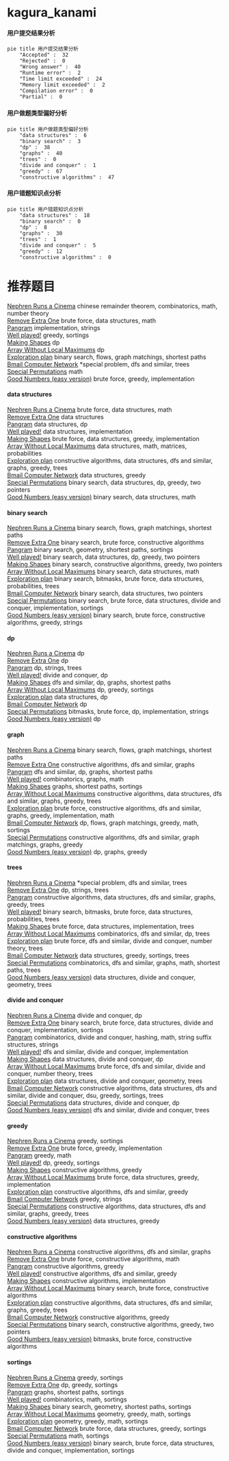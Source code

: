 # kagura_kanami
<!-- tabs:start -->
#### **用户提交结果分析**

```mermaid
pie title 用户提交结果分析
    "Accepted" :  32
    "Rejected" :  0
    "Wrong answer" :  40
    "Runtime error" :  2
    "Time limit exceeded" :  24
    "Memory limit exceeded" :  2
    "Compilation error" :  0
    "Partial" :  0
```
#### **用户做题类型偏好分析**

```mermaid
pie title 用户做题类型偏好分析
    "data structures" :  6
    "binary search" :  3
    "dp" :  38
    "graphs" :  40
    "trees" :  0
    "divide and conquer" :  1
    "greedy" :  67
    "constructive algorithms" :  47
```
#### **用户错题知识点分析**

```mermaid
pie title 用户错题知识点分析
    "data structures" :  18
    "binary search" :  0
    "dp" :  8
    "graphs" :  30
    "trees" :  1
    "divide and conquer" :  5
    "greedy" :  12
    "constructive algorithms" :  0
```
<!-- tabs:end -->
# 推荐题目
[Nephren Runs a Cinema](http://codeforces.com/problemset/problem/896/D)		chinese remainder theorem,
                        combinatorics,
                        math,
                        number theory		  
[Remove Extra One](http://codeforces.com/problemset/problem/900/C)		brute force,
                        data structures,
                        math		  
[Pangram](http://codeforces.com/problemset/problem/520/A)		implementation,
                        strings		  
[Well played!](http://codeforces.com/problemset/problem/976/E)		greedy,
                        sortings		  
[Making Shapes](http://codeforces.com/problemset/problem/1290/F)		dp		  
[Array Without Local Maximums](https://codeforces.com/contest/1068/problem/D)		dp		  
[Exploration plan](http://codeforces.com/problemset/problem/852/D)		binary search,
                        flows,
                        graph matchings,
                        shortest paths		  
[Bmail Computer Network](http://codeforces.com/problemset/problem/1057/A)		*special problem,
                        dfs and similar,
                        trees		  
[Special Permutations](http://codeforces.com/problemset/problem/1234/E)		math		  
[Good Numbers (easy version)](http://codeforces.com/problemset/problem/1249/C1)		brute force,
                        greedy,
                        implementation		  
<!-- tabs:start -->
#### **data structures**
[Nephren Runs a Cinema](http://codeforces.com/problemset/problem/900/C)		brute force,
                        data structures,
                        math		  
[Remove Extra One](https://codeforces.com/contest/674/problem/G)		data structures		  
[Pangram](http://codeforces.com/problemset/problem/115/E)		data structures,
                        dp		  
[Well played!](http://codeforces.com/problemset/problem/1351/C)		data structures,
                        implementation		  
[Making Shapes](http://codeforces.com/problemset/problem/1495/E)		brute force,
                        data structures,
                        greedy,
                        implementation		  
[Array Without Local Maximums](http://codeforces.com/problemset/problem/1286/D)		data structures,
                        math,
                        matrices,
                        probabilities		  
[Exploration plan](https://codeforces.com/contest/1287/problem/D)		constructive algorithms,
                        data structures,
                        dfs and similar,
                        graphs,
                        greedy,
                        trees		  
[Bmail Computer Network](https://codeforces.com/contest/1478/problem/E)		data structures,
                        greedy		  
[Special Permutations](http://codeforces.com/problemset/problem/1492/C)		binary search,
                        data structures,
                        dp,
                        greedy,
                        two pointers		  
[Good Numbers (easy version)](http://codeforces.com/problemset/problem/1490/G)		binary search,
                        data structures,
                        math		  
#### **binary search**
[Nephren Runs a Cinema](http://codeforces.com/problemset/problem/852/D)		binary search,
                        flows,
                        graph matchings,
                        shortest paths		  
[Remove Extra One](http://codeforces.com/problemset/problem/938/C)		binary search,
                        brute force,
                        constructive algorithms		  
[Pangram](http://codeforces.com/problemset/problem/1486/B)		binary search,
                        geometry,
                        shortest paths,
                        sortings		  
[Well played!](http://codeforces.com/problemset/problem/1492/C)		binary search,
                        data structures,
                        dp,
                        greedy,
                        two pointers		  
[Making Shapes](http://codeforces.com/problemset/problem/1463/D)		binary search,
                        constructive algorithms,
                        greedy,
                        two pointers		  
[Array Without Local Maximums](http://codeforces.com/problemset/problem/1490/G)		binary search,
                        data structures,
                        math		  
[Exploration plan](http://codeforces.com/problemset/problem/1479/D)		binary search,
                        bitmasks,
                        brute force,
                        data structures,
                        probabilities,
                        trees		  
[Bmail Computer Network](http://codeforces.com/problemset/problem/1436/E)		binary search,
                        data structures,
                        two pointers		  
[Special Permutations](http://codeforces.com/problemset/problem/1461/D)		binary search,
                        brute force,
                        data structures,
                        divide and conquer,
                        implementation,
                        sortings		  
[Good Numbers (easy version)](http://codeforces.com/problemset/problem/1493/C)		binary search,
                        brute force,
                        constructive algorithms,
                        greedy,
                        strings		  
#### **dp**
[Nephren Runs a Cinema](http://codeforces.com/problemset/problem/1290/F)		dp		  
[Remove Extra One](https://codeforces.com/contest/1068/problem/D)		dp		  
[Pangram](http://codeforces.com/problemset/problem/1082/F)		dp,
                        strings,
                        trees		  
[Well played!](http://codeforces.com/problemset/problem/500/F)		divide and conquer,
                        dp		  
[Making Shapes](http://codeforces.com/problemset/problem/1340/C)		dfs and similar,
                        dp,
                        graphs,
                        shortest paths		  
[Array Without Local Maximums](http://codeforces.com/problemset/problem/1282/B1)		dp,
                        greedy,
                        sortings		  
[Exploration plan](http://codeforces.com/problemset/problem/115/E)		data structures,
                        dp		  
[Bmail Computer Network](http://codeforces.com/problemset/problem/1188/C)		dp		  
[Special Permutations](http://codeforces.com/problemset/problem/868/D)		bitmasks,
                        brute force,
                        dp,
                        implementation,
                        strings		  
[Good Numbers (easy version)](https://codeforces.com/contest/1382/problem/D)		dp		  
#### **graph**
[Nephren Runs a Cinema](http://codeforces.com/problemset/problem/852/D)		binary search,
                        flows,
                        graph matchings,
                        shortest paths		  
[Remove Extra One](https://codeforces.com/contest/742/problem/E)		constructive algorithms,
                        dfs and similar,
                        graphs		  
[Pangram](http://codeforces.com/problemset/problem/1340/C)		dfs and similar,
                        dp,
                        graphs,
                        shortest paths		  
[Well played!](http://codeforces.com/problemset/problem/1475/C)		combinatorics,
                        graphs,
                        math		  
[Making Shapes](http://codeforces.com/problemset/problem/1422/D)		graphs,
                        shortest paths,
                        sortings		  
[Array Without Local Maximums](https://codeforces.com/contest/1287/problem/D)		constructive algorithms,
                        data structures,
                        dfs and similar,
                        graphs,
                        greedy,
                        trees		  
[Exploration plan](http://codeforces.com/problemset/problem/1487/C)		brute force,
                        constructive algorithms,
                        dfs and similar,
                        graphs,
                        greedy,
                        implementation,
                        math		  
[Bmail Computer Network](http://codeforces.com/problemset/problem/1437/C)		dp,
                        flows,
                        graph matchings,
                        greedy,
                        math,
                        sortings		  
[Special Permutations](http://codeforces.com/problemset/problem/1470/D)		constructive algorithms,
                        dfs and similar,
                        graph matchings,
                        graphs,
                        greedy		  
[Good Numbers (easy version)](http://codeforces.com/problemset/problem/1476/C)		dp,
                        graphs,
                        greedy		  
#### **trees**
[Nephren Runs a Cinema](http://codeforces.com/problemset/problem/1057/A)		*special problem,
                        dfs and similar,
                        trees		  
[Remove Extra One](http://codeforces.com/problemset/problem/1082/F)		dp,
                        strings,
                        trees		  
[Pangram](https://codeforces.com/contest/1287/problem/D)		constructive algorithms,
                        data structures,
                        dfs and similar,
                        graphs,
                        greedy,
                        trees		  
[Well played!](http://codeforces.com/problemset/problem/1479/D)		binary search,
                        bitmasks,
                        brute force,
                        data structures,
                        probabilities,
                        trees		  
[Making Shapes](http://codeforces.com/problemset/problem/1511/C)		brute force,
                        data structures,
                        implementation,
                        trees		  
[Array Without Local Maximums](http://codeforces.com/problemset/problem/1499/F)		combinatorics,
                        dfs and similar,
                        dp,
                        trees		  
[Exploration plan](http://codeforces.com/problemset/problem/1491/E)		brute force,
                        dfs and similar,
                        divide and conquer,
                        number theory,
                        trees		  
[Bmail Computer Network](http://codeforces.com/problemset/problem/1466/D)		data structures,
                        greedy,
                        sortings,
                        trees		  
[Special Permutations](http://codeforces.com/problemset/problem/1495/D)		combinatorics,
                        dfs and similar,
                        graphs,
                        math,
                        shortest paths,
                        trees		  
[Good Numbers (easy version)](http://codeforces.com/problemset/problem/1303/G)		data structures,
                        divide and conquer,
                        geometry,
                        trees		  
#### **divide and conquer**
[Nephren Runs a Cinema](http://codeforces.com/problemset/problem/500/F)		divide and conquer,
                        dp		  
[Remove Extra One](http://codeforces.com/problemset/problem/1461/D)		binary search,
                        brute force,
                        data structures,
                        divide and conquer,
                        implementation,
                        sortings		  
[Pangram](http://codeforces.com/problemset/problem/1466/G)		combinatorics,
                        divide and conquer,
                        hashing,
                        math,
                        string suffix structures,
                        strings		  
[Well played!](http://codeforces.com/problemset/problem/1490/D)		dfs and similar,
                        divide and conquer,
                        implementation		  
[Making Shapes](https://codeforces.com/contest/1483/problem/C)		data structures,
                        divide and conquer,
                        dp		  
[Array Without Local Maximums](http://codeforces.com/problemset/problem/1491/E)		brute force,
                        dfs and similar,
                        divide and conquer,
                        number theory,
                        trees		  
[Exploration plan](http://codeforces.com/problemset/problem/1303/G)		data structures,
                        divide and conquer,
                        geometry,
                        trees		  
[Bmail Computer Network](http://codeforces.com/problemset/problem/1494/D)		constructive algorithms,
                        data structures,
                        dfs and similar,
                        divide and conquer,
                        dsu,
                        greedy,
                        sortings,
                        trees		  
[Special Permutations](http://codeforces.com/problemset/problem/1482/E)		data structures,
                        divide and conquer,
                        dp		  
[Good Numbers (easy version)](http://codeforces.com/problemset/problem/566/C)		dfs and similar,
                        divide and conquer,
                        trees		  
#### **greedy**
[Nephren Runs a Cinema](http://codeforces.com/problemset/problem/976/E)		greedy,
                        sortings		  
[Remove Extra One](http://codeforces.com/problemset/problem/1249/C1)		brute force,
                        greedy,
                        implementation		  
[Pangram](http://codeforces.com/problemset/problem/1163/A)		greedy,
                        math		  
[Well played!](http://codeforces.com/problemset/problem/1282/B1)		dp,
                        greedy,
                        sortings		  
[Making Shapes](http://codeforces.com/problemset/problem/1433/C)		constructive algorithms,
                        greedy		  
[Array Without Local Maximums](http://codeforces.com/problemset/problem/1495/E)		brute force,
                        data structures,
                        greedy,
                        implementation		  
[Exploration plan](http://codeforces.com/problemset/problem/804/C)		constructive algorithms,
                        dfs and similar,
                        greedy		  
[Bmail Computer Network](http://codeforces.com/problemset/problem/1153/C)		greedy,
                        strings		  
[Special Permutations](https://codeforces.com/contest/1287/problem/D)		constructive algorithms,
                        data structures,
                        dfs and similar,
                        graphs,
                        greedy,
                        trees		  
[Good Numbers (easy version)](https://codeforces.com/contest/1478/problem/E)		data structures,
                        greedy		  
#### **constructive algorithms**
[Nephren Runs a Cinema](https://codeforces.com/contest/742/problem/E)		constructive algorithms,
                        dfs and similar,
                        graphs		  
[Remove Extra One](http://codeforces.com/problemset/problem/460/D)		brute force,
                        constructive algorithms,
                        math		  
[Pangram](http://codeforces.com/problemset/problem/1433/C)		constructive algorithms,
                        greedy		  
[Well played!](http://codeforces.com/problemset/problem/804/C)		constructive algorithms,
                        dfs and similar,
                        greedy		  
[Making Shapes](http://codeforces.com/problemset/problem/711/B)		constructive algorithms,
                        implementation		  
[Array Without Local Maximums](http://codeforces.com/problemset/problem/938/C)		binary search,
                        brute force,
                        constructive algorithms		  
[Exploration plan](https://codeforces.com/contest/1287/problem/D)		constructive algorithms,
                        data structures,
                        dfs and similar,
                        graphs,
                        greedy,
                        trees		  
[Bmail Computer Network](http://codeforces.com/problemset/problem/1493/A)		constructive algorithms,
                        greedy		  
[Special Permutations](http://codeforces.com/problemset/problem/1463/D)		binary search,
                        constructive algorithms,
                        greedy,
                        two pointers		  
[Good Numbers (easy version)](https://codeforces.com/contest/1456/problem/B)		bitmasks,
                        brute force,
                        constructive algorithms		  
#### **sortings**
[Nephren Runs a Cinema](http://codeforces.com/problemset/problem/976/E)		greedy,
                        sortings		  
[Remove Extra One](http://codeforces.com/problemset/problem/1282/B1)		dp,
                        greedy,
                        sortings		  
[Pangram](http://codeforces.com/problemset/problem/1422/D)		graphs,
                        shortest paths,
                        sortings		  
[Well played!](http://codeforces.com/problemset/problem/1475/E)		combinatorics,
                        math,
                        sortings		  
[Making Shapes](http://codeforces.com/problemset/problem/1486/B)		binary search,
                        geometry,
                        shortest paths,
                        sortings		  
[Array Without Local Maximums](https://codeforces.com/contest/1496/problem/C)		geometry,
                        greedy,
                        math,
                        sortings		  
[Exploration plan](http://codeforces.com/problemset/problem/1495/A)		geometry,
                        greedy,
                        math,
                        sortings		  
[Bmail Computer Network](http://codeforces.com/problemset/problem/1497/A)		brute force,
                        data structures,
                        greedy,
                        sortings		  
[Special Permutations](http://codeforces.com/problemset/problem/1427/A)		math,
                        sortings		  
[Good Numbers (easy version)](http://codeforces.com/problemset/problem/1461/D)		binary search,
                        brute force,
                        data structures,
                        divide and conquer,
                        implementation,
                        sortings		  
<!-- tabs:end -->
